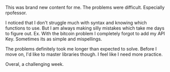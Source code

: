 This was brand new content for me. 
The problems were difficult. 
Especially rpofessor.

I noticed that I don't struggle much with syntax and knowing which functions to use.
But I am always making silly mistakes which take me days to figure out.
Ex. With the bitcoin problem I completely forgot to add my API Key. 
Sometimes its as simple and mispellings.

The problems definitely took me longer than expected to solve. 
Before I move on, I'd like to master libraries though.
I feel like I need more practice. 

Overal, a challenging week. 
